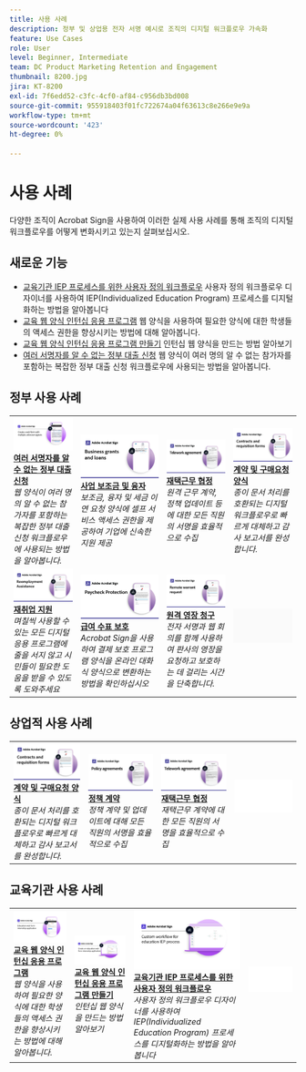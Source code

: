 ```yaml
---
title: 사용 사례
description: 정부 및 상업용 전자 서명 예시로 조직의 디지털 워크플로우 가속화
feature: Use Cases
role: User
level: Beginner, Intermediate
team: DC Product Marketing Retention and Engagement
thumbnail: 8200.jpg
jira: KT-8200
exl-id: 7f6edd52-c3fc-4cf0-af84-c956db3bd008
source-git-commit: 955918403f01fc722674a04f63613c8e266e9e9a
workflow-type: tm+mt
source-wordcount: '423'
ht-degree: 0%

---
```


# 사용 사례

다양한 조직이 Acrobat Sign을 사용하여 이러한 실제 사용 사례를 통해 조직의 디지털 워크플로우를 어떻게 변화시키고 있는지 살펴보십시오.

## 새로운 기능

* [교육기관 IEP 프로세스를 위한 사용자 정의 워크플로우](usecase-edu-iep.md)
사용자 정의 워크플로우 디자이너를 사용하여 IEP(Individualized Education Program) 프로세스를 디지털화하는 방법을 알아봅니다
* [교육 웹 양식 인턴십 응용 프로그램](usecase-edu-intern.md)
웹 양식을 사용하여 필요한 양식에 대한 학생들의 액세스 권한을 향상시키는 방법에 대해 알아봅니다.
* [교육 웹 양식 인턴십 응용 프로그램 만들기](usecase-edu-intern-create.md)
인턴십 웹 양식을 만드는 방법 알아보기
* [여러 서명자를 알 수 없는 정부 대출 신청](webform-multiple-signers.md)
웹 양식이 여러 명의 알 수 없는 참가자를 포함하는 복잡한 정부 대출 신청 워크플로우에 사용되는 방법을 알아봅니다.

## 정부 사용 사례

<table style="table-layout:fixed">
<tr>
  <td>
    <a href="webform-multiple-signers.md">
      <img alt="여러 서명자를 알 수 없는 정부 대출 신청" src="../assets/Web-form-unknown.png" />
    </a>
    <div>
    <a href="webform-multiple-signers.md"><strong>여러 서명자를 알 수 없는 정부 대출 신청</strong></a>
    </div>
    <em>웹 양식이 여러 명의 알 수 없는 참가자를 포함하는 복잡한 정부 대출 신청 워크플로우에 사용되는 방법을 알아봅니다.</em>
    <br>
  </td> 
  <td>
    <a href="usecasegovgrants.md">
      <img alt="사업 보조금 및 융자" src="../assets/UC_Business.png" />
    </a>
    <div>
    <a href="usecasegovgrants.md"><strong>사업 보조금 및 융자</strong></a>
    </div>
    <em>보조금, 융자 및 세금 이연 요청 양식에 셀프 서비스 액세스 권한을 제공하여 기업에 신속한 지원 제공</em>
    <br>
  </td> 
  <td>
    <a href="usecasegovtelework.md">
      <img alt="재택근무 협정" src="../assets/UC_MegasignR.png" />
    </a>
    <div>
    <a href="usecasegovtelework.md"><strong>재택근무 협정</strong></a>
    </div>
    <em>원격 근무 계약, 정책 업데이트 등에 대한 모든 직원의 서명을 효율적으로 수집</em>
    <br>
  </td>
  <td>
    <a href="usecasegovcontracts.md">
      <img alt="계약 및 구매요청 양식" src="../assets/UC_WorkflowR.png" />
    </a>
    <div>
    <a href="usecasegovcontracts.md"><strong>계약 및 구매요청 양식</strong></a>
    </div>
    <em>종이 문서 처리를 호환되는 디지털 워크플로우로 빠르게 대체하고 감사 보고서를 완성합니다.</em>
    <br>
  </td>
</tr>
<tr>
 <td>
    <a href="usecasegovreemployment.md">
      <img alt="재취업 지원" src="../assets/UC_WebformsR.png" />
    </a>
    <div>
    <a href="usecasegovreemployment.md"><strong>재취업 지원</strong></a>
    </div>
    <em>며칠씩 사용할 수 있는 모든 디지털 응용 프로그램에 줄을 서지 않고 시민들이 필요한 도움을 받을 수 있도록 도와주세요</em>
    <br>
  </td>
  <td>
    <a href="usecasegovpaycheck.md">
      <img alt="급여 수표 보호" src="../assets/UC_PaycheckProtectionR.png" />
    </a>
    <div>
    <a href="usecasegovpaycheck.md"><strong>급여 수표 보호</strong></a>
    </div>
    <em>Acrobat Sign을 사용하여 결제 보호 프로그램 양식을 온라인 대화식 양식으로 변환하는 방법을 확인하십시오</em>
    <br>
  </td>
  <td>
    <a href="usecasegovremote.md">
      <img alt="원격 영장 청구" src="../assets/UC_Remote_WarrantR.png" />
    </a>
    <div>
    <a href="usecasegovremote.md"><strong>원격 영장 청구</strong></a>
    </div>
    <em>전자 서명과 웹 회의를 함께 사용하여 판사의 영장을 요청하고 보호하는 데 걸리는 시간을 단축합니다.</em>
    <br>
  </td>
  <td>
    <img alt="스페이서" src="../assets/Grayspacer.png" />
    <div>
    <br>
  </td>
</tr>
</table>

## 상업적 사용 사례

<table style="table-layout:fixed">
<tr>
  <td>
    <a href="usecasecomcontracts.md">
      <img alt="계약 및 구매요청 양식" src="../assets/UC_WorkflowR.png" />
    </a>
    <div>
    <a href="usecasecomcontracts.md"><strong>계약 및 구매요청 양식</strong></a>
    </div>
    <em>종이 문서 처리를 호환되는 디지털 워크플로우로 빠르게 대체하고 감사 보고서를 완성합니다.</em>
    <br>
  </td> 
  <td>
    <a href="usecasecompolicy.md">
      <img alt="정책 계약" src="../assets/UC_Policy.png" />
    </a>
    <div>
    <a href="usecasecompolicy.md"><strong>정책 계약</strong></a>
    </div>
    <em>정책 계약 및 업데이트에 대해 모든 직원의 서명을 효율적으로 수집</em>
    <br>
  </td>
  <td>
    <a href="usecasecomtelework.md">
      <img alt="재택근무 협정" src="../assets/UC_MegasignR.png" />
    </a>
    <div>
    <a href="usecasecomtelework.md"><strong>재택근무 협정</strong></a>
    </div>
    <em>재택근무 계약에 대한 모든 직원의 서명을 효율적으로 수집</em>
    <br>
  </td>
  <td>
    <img alt="스페이서" src="../assets/Whitespacer.png" />
    <div>
    <br>
  </td>
</tr>
</table>

## 교육기관 사용 사례

<table style="table-layout:fixed">
<tr>
  <td>
    <a href="usecase-edu-intern.md">
      <img alt="교육 웹 양식 인턴십 응용 프로그램" src="../assets/Webform-internship.png" />
    </a>
    <div>
    <a href="usecase-edu-intern.md"><strong>교육 웹 양식 인턴십 응용 프로그램</strong></a>
    </div>
    <em>웹 양식을 사용하여 필요한 양식에 대한 학생들의 액세스 권한을 향상시키는 방법에 대해 알아봅니다.</em>
    <br>
  </td> 
  <td>
    <a href="usecase-edu-intern-create.md">
      <img alt="교육 웹 양식 인턴십 응용 프로그램 만들기" src="../assets/Webform-internship-create.png" />
    </a>
    <div>
    <a href="usecase-edu-intern-create.md"><strong>교육 웹 양식 인턴십 응용 프로그램 만들기</strong></a>
    </div>
    <em>인턴십 웹 양식을 만드는 방법 알아보기</em>
    <br>
  </td> 
  <td>
    <a href="usecase-edu-iep.md">
      <img alt="교육기관 IEP 프로세스를 위한 사용자 정의 워크플로우" src="../assets/Workflow-iep.png" />
    </a>
    <div>
    <a href="usecase-edu-iep.md"><strong>교육기관 IEP 프로세스를 위한 사용자 정의 워크플로우</strong></a>
    </div>
    <em>사용자 정의 워크플로우 디자이너를 사용하여 IEP(Individualized Education Program) 프로세스를 디지털화하는 방법을 알아봅니다</em>
    <br>
  </td>
  <td>
    <img alt="스페이서" src="../assets/Whitespacer.png" />
    <div>
    <br>
  </td>
</tr>
</table>

